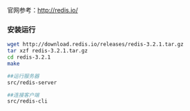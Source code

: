官网参考：http://redis.io/

### 安装运行

```bash
wget http://download.redis.io/releases/redis-3.2.1.tar.gz
tar xzf redis-3.2.1.tar.gz
cd redis-3.2.1
make

##运行服务器
src/redis-server

##连接客户端
src/redis-cli
```


